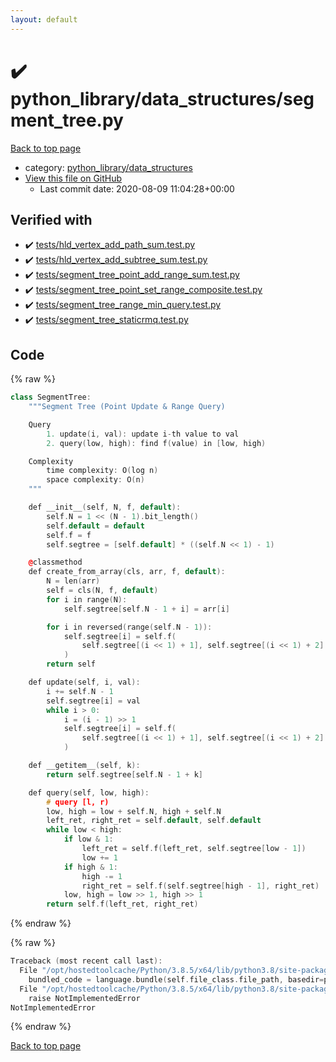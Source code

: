 ```yaml
---
layout: default
---
```


<!-- mathjax config similar to math.stackexchange -->
<script type="text/javascript" async
  src="https://cdnjs.cloudflare.com/ajax/libs/mathjax/2.7.5/MathJax.js?config=TeX-MML-AM_CHTML">
</script>
<script type="text/x-mathjax-config">
  MathJax.Hub.Config({
    TeX: { equationNumbers: { autoNumber: "AMS" }},
    tex2jax: {
      inlineMath: [ ['$','$'] ],
      processEscapes: true
    },
    "HTML-CSS": { matchFontHeight: false },
    displayAlign: "left",
    displayIndent: "2em"
  });
</script>

<script type="text/javascript" src="https://cdnjs.cloudflare.com/ajax/libs/jquery/3.4.1/jquery.min.js"></script>
<script src="https://cdn.jsdelivr.net/npm/jquery-balloon-js@1.1.2/jquery.balloon.min.js" integrity="sha256-ZEYs9VrgAeNuPvs15E39OsyOJaIkXEEt10fzxJ20+2I=" crossorigin="anonymous"></script>
<script type="text/javascript" src="../../../assets/js/copy-button.js"></script>
<link rel="stylesheet" href="../../../assets/css/copy-button.css" />


# :heavy_check_mark: python_library/data_structures/segment_tree.py

<a href="../../../index.html">Back to top page</a>

* category: <a href="../../../index.html#4f7277da04114aac533381a4614f94a3">python_library/data_structures</a>
* <a href="{{ site.github.repository_url }}/blob/master/python_library/data_structures/segment_tree.py">View this file on GitHub</a>
    - Last commit date: 2020-08-09 11:04:28+00:00




## Verified with

* :heavy_check_mark: <a href="../../../verify/tests/hld_vertex_add_path_sum.test.py.html">tests/hld_vertex_add_path_sum.test.py</a>
* :heavy_check_mark: <a href="../../../verify/tests/hld_vertex_add_subtree_sum.test.py.html">tests/hld_vertex_add_subtree_sum.test.py</a>
* :heavy_check_mark: <a href="../../../verify/tests/segment_tree_point_add_range_sum.test.py.html">tests/segment_tree_point_add_range_sum.test.py</a>
* :heavy_check_mark: <a href="../../../verify/tests/segment_tree_point_set_range_composite.test.py.html">tests/segment_tree_point_set_range_composite.test.py</a>
* :heavy_check_mark: <a href="../../../verify/tests/segment_tree_range_min_query.test.py.html">tests/segment_tree_range_min_query.test.py</a>
* :heavy_check_mark: <a href="../../../verify/tests/segment_tree_staticrmq.test.py.html">tests/segment_tree_staticrmq.test.py</a>


## Code

<a id="unbundled"></a>
{% raw %}
```cpp
class SegmentTree:
    """Segment Tree (Point Update & Range Query)

    Query
        1. update(i, val): update i-th value to val
        2. query(low, high): find f(value) in [low, high)

    Complexity
        time complexity: O(log n)
        space complexity: O(n)
    """

    def __init__(self, N, f, default):
        self.N = 1 << (N - 1).bit_length()
        self.default = default
        self.f = f
        self.segtree = [self.default] * ((self.N << 1) - 1)

    @classmethod
    def create_from_array(cls, arr, f, default):
        N = len(arr)
        self = cls(N, f, default)
        for i in range(N):
            self.segtree[self.N - 1 + i] = arr[i]

        for i in reversed(range(self.N - 1)):
            self.segtree[i] = self.f(
                self.segtree[(i << 1) + 1], self.segtree[(i << 1) + 2]
            )
        return self

    def update(self, i, val):
        i += self.N - 1
        self.segtree[i] = val
        while i > 0:
            i = (i - 1) >> 1
            self.segtree[i] = self.f(
                self.segtree[(i << 1) + 1], self.segtree[(i << 1) + 2]
            )

    def __getitem__(self, k):
        return self.segtree[self.N - 1 + k]

    def query(self, low, high):
        # query [l, r)
        low, high = low + self.N, high + self.N
        left_ret, right_ret = self.default, self.default
        while low < high:
            if low & 1:
                left_ret = self.f(left_ret, self.segtree[low - 1])
                low += 1
            if high & 1:
                high -= 1
                right_ret = self.f(self.segtree[high - 1], right_ret)
            low, high = low >> 1, high >> 1
        return self.f(left_ret, right_ret)

```
{% endraw %}

<a id="bundled"></a>
{% raw %}
```cpp
Traceback (most recent call last):
  File "/opt/hostedtoolcache/Python/3.8.5/x64/lib/python3.8/site-packages/onlinejudge_verify/docs.py", line 349, in write_contents
    bundled_code = language.bundle(self.file_class.file_path, basedir=pathlib.Path.cwd())
  File "/opt/hostedtoolcache/Python/3.8.5/x64/lib/python3.8/site-packages/onlinejudge_verify/languages/python.py", line 61, in bundle
    raise NotImplementedError
NotImplementedError

```
{% endraw %}

<a href="../../../index.html">Back to top page</a>

